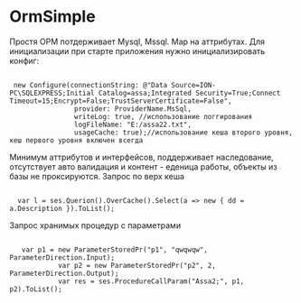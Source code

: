 OrmSimple
=========
Простя ОРМ потдерживает Mysql, Mssql.
Мар на аттрибутах.
Для инициализации при старте приложения
нужно инициализировать конфиг:
<pre><code class='language-cs'>
 new Configure(connectionString: @"Data Source=ION-PC\SQLEXPRESS;Initial Catalog=assa;Integrated Security=True;Connect Timeout=15;Encrypt=False;TrustServerCertificate=False",
                provider: ProviderName.MsSql,
                writeLog: true, //использование логгирования
                logFileName: "E:/assa22.txt",
                usageCache: true);//использование кеша второго уровня, кеш первого уровня включен всегда
</code></pre>
Минимум аттрибутов и интерфейсов, поддерживает наследование, отсутствует авто валидация
и контент - еденица работы, объекты из базы не проксируются.
Запрос по верх кеша
<pre><code class='language-cs'>
  var l = ses.Querion<Telephone>().OverCache().Select(a => new { dd = a.Description }).ToList();
</code></pre>
Запрос хранимых процедур с параметрами
<pre><code class='language-cs'>
   var p1 = new ParameterStoredPr("p1", "qwqwqw", ParameterDirection.Input);
            var p2 = new ParameterStoredPr("p2", 2, ParameterDirection.Output);
            var res = ses.ProcedureCallParam<Body>("Assa2;", p1, p2).ToList();
</code></pre>
